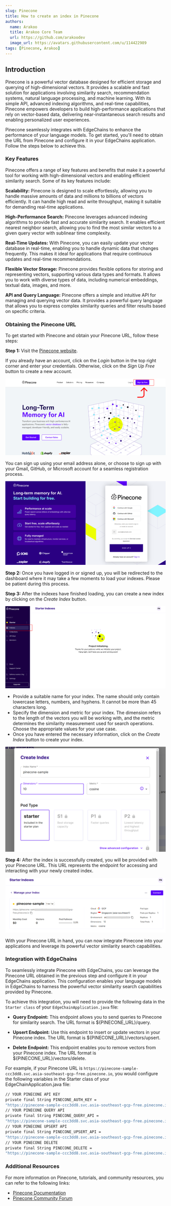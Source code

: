 ```yaml
---
slug: Pinecone
title: How to create an index in Pinecone
authors:
  name: Arakoo
  title: Arakoo Core Team
  url: https://github.com/arakoodev
  image_url: https://avatars.githubusercontent.com/u/114422989
tags: [Pinecone, Arakoo]
---
```


## Introduction
Pinecone is a powerful vector database designed for efficient storage and querying of high-dimensional vectors. It provides a scalable and fast solution for applications involving similarity search, recommendation systems, natural language processing, and machine learning. With its simple API, advanced indexing algorithms, and real-time capabilities, Pinecone empowers developers to build high-performance applications that rely on vector-based data, delivering near-instantaneous search results and enabling personalized user experiences.

Pinecone seamlessly integrates with EdgeChains to enhance the performance of your language models. To get started, you'll need to obtain the URL from Pinecone and configure it in your EdgeChains application. Follow the steps below to achieve this.

### Key Features
Pinecone offers a range of key features and benefits that make it a powerful tool for working with high-dimensional vectors and enabling efficient similarity search. Some of its key features include:

**Scalability:** Pinecone is designed to scale effortlessly, allowing you to handle massive amounts of data and millions to billions of vectors efficiently. It can handle high read and write throughput, making it suitable for demanding real-time applications.

**High-Performance Search:** Pinecone leverages advanced indexing algorithms to provide fast and accurate similarity search. It enables efficient nearest neighbor search, allowing you to find the most similar vectors to a given query vector with sublinear time complexity.

**Real-Time Updates:** With Pinecone, you can easily update your vector database in real-time, enabling you to handle dynamic data that changes frequently. This makes it ideal for applications that require continuous updates and real-time recommendations.

**Flexible Vector Storage:** Pinecone provides flexible options for storing and representing vectors, supporting various data types and formats. It allows you to work with diverse types of data, including numerical embeddings, textual data, images, and more.

**API and Query Language:** Pinecone offers a simple and intuitive API for managing and querying vector data. It provides a powerful query language that allows you to express complex similarity queries and filter results based on specific criteria.

### Obtaining the Pinecone URL

To get started with Pinecone and obtain your Pinecone URL, follow these steps:

**Step 1:** Visit the [Pinecone website](https://www.pinecone.io/).

If you already have an account, click on the _Login_ button in the top right corner and enter your credentials. Otherwise, click on the _Sign Up Free_ button to create a new account.

![Pinecone landing page](./sign.png)

You can sign up using your email address alone, or choose to sign up with your Gmail, GitHub, or Microsoft account for a seamless registration process.

![Pinecone sign up page](./signup.png)

**Step 2:** Once you have logged in or signed up, you will be redirected to the dashboard where it may take a few moments to load your indexes. Please be patient during this process.

**Step 3:**  After the indexes have finished loading, you can create a new index by clicking on the _Create Index_ button.

![Create a new index](./create.png)

- Provide a suitable name for your index. The name should only contain lowercase letters, numbers, and hyphens. It cannot be more than 45 characters long.
- Specify the dimension and metric for your index. The dimension refers to the length of the vectors you will be working with, and the metric determines the similarity measurement used for search operations. Choose the appropriate values for your use case.
- Once you have entered the necessary information, click on the _Create Index_ button to create your index.

![Enter details](./details.png)

**Step 4:** After the index is successfully created, you will be provided with your Pinecone URL. This URL represents the endpoint for accessing and interacting with your newly created index.

![Pinecone vector DB URL](./URL.png)

With your Pinecone URL in hand, you can now integrate Pinecone into your applications and leverage its powerful vector similarity search capabilities.

### Integration with EdgeChains

To seamlessly integrate Pinecone with EdgeChains, you can leverage the Pinecone URL obtained in the previous step and configure it in your EdgeChains application. This configuration enables your language models in EdgeChains to harness the powerful vector similarity search capabilities provided by Pinecone.

To achieve this integration, you will need to provide the following data in the `Starter class` of your `EdgeChainApplication.java` file:

- **Query Endpoint:** This endpoint allows you to send queries to Pinecone for similarity search. The URL format is ${PINECONE_URL}/query.

- **Upsert Endpoint:** Use this endpoint to insert or update vectors in your Pinecone index. The URL format is ${PINECONE_URL}/vectors/upsert.

- **Delete Endpoint:** This endpoint enables you to remove vectors from your Pinecone index. The URL format is ${PINECONE_URL}/vectors/delete.

For example, if your Pinecone URL is `https://pinecone-sample-ccc3dd8.svc.asia-southeast-gcp-free.pinecone.io`, you would configure the following variables in the Starter class of your EdgeChainApplication.java file:

``` bash
// YOUR PINECONE API KEY
private final String PINECONE_AUTH_KEY = 
"https://pinecone-sample-ccc3dd8.svc.asia-southeast-gcp-free.pinecone.io"; 
// YOUR PINECONE QUERY API
private final String PINECONE_QUERY_API = 
"https://pinecone-sample-ccc3dd8.svc.asia-southeast-gcp-free.pinecone.io/query"; 
// YOUR PINECONE UPSERT API
private final String PINECONE_UPSERT_API = 
"https://pinecone-sample-ccc3dd8.svc.asia-southeast-gcp-free.pinecone.io/upsert"; 
// YOUR PINECONE DELETE
private final String PINECONE_DELETE = 
"https://pinecone-sample-ccc3dd8.svc.asia-southeast-gcp-free.pinecone.io/delete"; 
``` 

### Additional Resources

For more information on Pinecone, tutorials, and community resources, you can refer to the following links:

- [Pinecone Documentation](https://docs.pinecone.io/)
- [Pinecone Community Forum](https://www.pinecone.io/community/)
